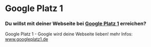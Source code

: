 # Google Platz 1
### Du willst mit deiner Webseite bei **[Google Platz 1](www.googleplatz1.de)** erreichen? 
Google Platz 1 - Google wird deine Webseite lieben! mehr Infos: www.googleplatz1.de
